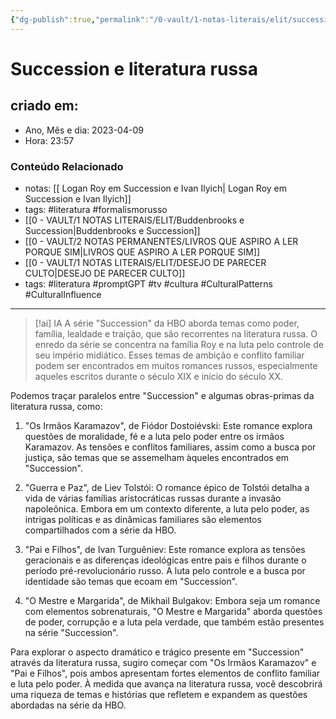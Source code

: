 ```yaml
---
{"dg-publish":true,"permalink":"/0-vault/1-notas-literais/elit/succession-e-literatura-russa/","tags":["literatura","formalismorusso","promptGPT","tv","cultura","CulturalPatterns","CulturalInfluence"],"dgHomeLink":true,"dgShowLocalGraph":true,"dgShowFileTree":true,"dgEnableSearch":true,"noteIcon":""}
---
```


# Succession e literatura russa

## criado em: 
-  Ano, Mês e dia: 2023-04-09
- Hora: 23:57

### Conteúdo Relacionado
- notas: [[ Logan Roy em Succession e Ivan Ilyich\| Logan Roy em Succession e Ivan Ilyich]]
- tags: #literatura #formalismorusso 
- [[0 - VAULT/1 NOTAS LITERAIS/ELIT/Buddenbrooks e Succession\|Buddenbrooks e Succession]]
- [[0 - VAULT/2 NOTAS PERMANENTES/LIVROS QUE ASPIRO A LER PORQUE SIM\|LIVROS QUE ASPIRO A LER PORQUE SIM]]
- [[0 - VAULT/1 NOTAS LITERAIS/ELIT/DESEJO DE PARECER CULTO\|DESEJO DE PARECER CULTO]]
- tags: #literatura #promptGPT #tv #cultura #CulturalPatterns #CulturalInfluence 
---

> [!ai] IA
> A série "Succession" da HBO aborda temas como poder, família, lealdade e traição, que são recorrentes na literatura russa. O enredo da série se concentra na família Roy e na luta pelo controle de seu império midiático. Esses temas de ambição e conflito familiar podem ser encontrados em muitos romances russos, especialmente aqueles escritos durante o século XIX e início do século XX.

Podemos traçar paralelos entre "Succession" e algumas obras-primas da literatura russa, como:

1.  "Os Irmãos Karamazov", de Fiódor Dostoiévski: Este romance explora questões de moralidade, fé e a luta pelo poder entre os irmãos Karamazov. As tensões e conflitos familiares, assim como a busca por justiça, são temas que se assemelham àqueles encontrados em "Succession".
    
2.  "Guerra e Paz", de Liev Tolstói: O romance épico de Tolstói detalha a vida de várias famílias aristocráticas russas durante a invasão napoleônica. Embora em um contexto diferente, a luta pelo poder, as intrigas políticas e as dinâmicas familiares são elementos compartilhados com a série da HBO.
    
3.  "Pai e Filhos", de Ivan Turguêniev: Este romance explora as tensões geracionais e as diferenças ideológicas entre pais e filhos durante o período pré-revolucionário russo. A luta pelo controle e a busca por identidade são temas que ecoam em "Succession".
    
4.  "O Mestre e Margarida", de Mikhail Bulgakov: Embora seja um romance com elementos sobrenaturais, "O Mestre e Margarida" aborda questões de poder, corrupção e a luta pela verdade, que também estão presentes na série "Succession".
    

Para explorar o aspecto dramático e trágico presente em "Succession" através da literatura russa, sugiro começar com "Os Irmãos Karamazov" e "Pai e Filhos", pois ambos apresentam fortes elementos de conflito familiar e luta pelo poder. À medida que avança na literatura russa, você descobrirá uma riqueza de temas e histórias que refletem e expandem as questões abordadas na série da HBO.
